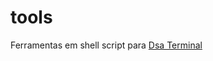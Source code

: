 # tools
Ferramentas em shell script para [Dsa Terminal](https://github.com/Dsa-Terminal/Dsa-Terminal)

